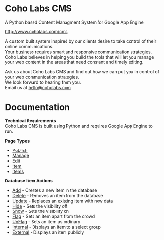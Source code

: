 Coho Labs CMS
============
<p>A Python based Content Managment System for Google App Engine</p>
<p><a href="http://www.coholabs.com/cms" target="_blank">http://www.coholabs.com/cms</a></p>
<p>A custom built system inspired by our clients desire to take control of their online communications.
<br />Your business requires smart and responsive communication strategies. Coho Labs believes in helping you build the tools that will let you manage your web content in the areas that need constant and timely editing.</p>

<p>Ask us about Coho Labs CMS and find out how we can put you in control of your web communication strategies.
<br />We look forward to hearing from you.
<br />Email us at <a href="mailto:hello@coholabs.com">hello@coholabs.com</a></p>

Documentation
============

<p><b>Technical Requirements</b>
<br />Coho Labs CMS is built using Python and requires Google App Engine to run.</p>

<p><b>Page Types</b><ul>
    <li><a href="http://www.coholabs.com/cms/docs/publish" target="_blank">Publish</a></li>
    <li><a href="http://www.coholabs.com/cms/docs/manage" target="_blank">Manage</a></li>
    <li><a href="http://www.coholabs.com/cms/docs/edit" target="_blank">Edit</a></li>
    <li><a href="http://www.coholabs.com/cms/docs/item" target="_blank">Item</a></li>
    <li><a href="http://www.coholabs.com/cms/docs/items" target="_blank">Items</a></li>
</ul></p>
<p><b>Database Item Actions</b><ul>
    <li id="docsNav-add"><a href="http://www.coholabs.com/cms/docs/add" target="_blank">Add</a> - Creates a new item in the database</li>
    <li id="docsNav-delete"><a href="http://www.coholabs.com/cms/docs/delete" target="_blank">Delete</a> - Removes an item from the database</li>
    <li id="docsNav-update"><a href="http://www.coholabs.com/cms/docs/update" target="_blank">Update</a> - Replaces an existing item with new data</li>
    <li id="docsNav-hide"><a href="http://www.coholabs.com/cms/docs/hide" target="_blank">Hide</a> - Sets the visibility off</li>
    <li id="docsNav-show"><a href="http://www.coholabs.com/cms/docs/show" target="_blank">Show</a> - Sets the visibility on</li>
    <li id="docsNav-flag"><a href="http://www.coholabs.com/cms/docs/flag" target="_blank">Flag</a> - Sets an item apart from the crowd</li>
    <li id="docsNav-unflag"><a href="http://www.coholabs.com/cms/docs/unflag" target="_blank">UnFlag</a> - Sets an item as ordinary</li>
    <li id="docsNav-internal"><a href="http://www.coholabs.com/cms/docs/internal" target="_blank">Internal</a> - Displays an item to a select group</li>
    <li id="docsNav-external"><a href="http://www.coholabs.com/cms/docs/external" target="_blank">External</a> - Displays an item publicly</li>
  </ul>
 </p>
